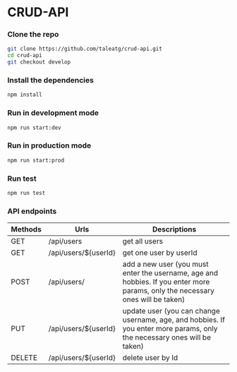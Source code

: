 # CRUD-API

### Clone the repo
```bash
git clone https://github.com/taleatg/crud-api.git
cd crud-api
git checkout develop
```

### Install the dependencies
```bash
npm install
```

### Run in development mode
```bash
npm run start:dev
```

### Run in production mode
```bash
npm run start:prod
```

### Run test
```bash
npm run test
```

### API endpoints
| Methods | Urls          |  Descriptions |
|---------|---------------|---------------|
|GET      |/api/users     |get all users  |
|GET      |/api/users/${userId}| get one user by userId |
|POST     |/api/users/    | add a new user (you must enter the username, age and hobbies. If you enter more params, only the necessary ones will be taken) |
|PUT      |/api/users/${userId}| update user (you can change username, age, and hobbies. If you enter more params, only the necessary ones will be taken) |
|DELETE   |/api/users/${userId}| delete user by Id |
